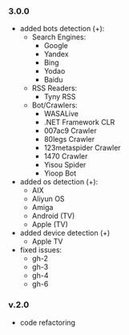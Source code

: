 ### 3.0.0
+ added bots detection (+):
    - Search Engines:
        + Google
        + Yandex
        + Bing
        + Yodao
        + Baidu
    - RSS Readers:
        + Tyny RSS
    - Bot/Crawlers:
        + WASALive
        + .NET Framework CLR
        + 007ac9 Crawler
        + 80legs Crawler
        + 123metaspider Crawler
        + 1470 Crawler
        + Yisou Spider
        + Yioop Bot
+ added os detection (+):
    - AIX
    - Aliyun OS
    - Amiga
    - Android (TV)
    - Apple (TV)
+ added device detection (+)
    - Apple TV
+ fixed issues:
    - gh-2
    - gh-3
    - gh-4
    - gh-6

### v.2.0
+ code refactoring
